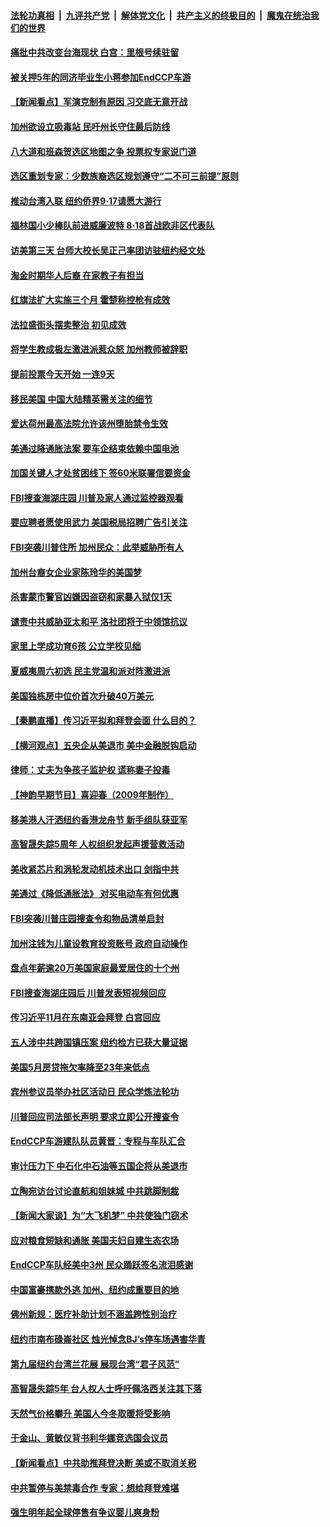 ####  [法轮功真相](../../../../basic/blob/master/README.md?t=08132131) &nbsp;|&nbsp; [九评共产党](../../../../9ping.md/blob/master/README.md?t=08132131) &nbsp;|&nbsp; [解体党文化](../../../../jtdwh.md/blob/master/README.md?t=08132131)  &nbsp;|&nbsp; [共产主义的终极目的](../../../../gczydzjmd.md/blob/master/README.md?t=08132131) &nbsp;|&nbsp; [魔鬼在统治我们的世界](../../../../mgztzwmdsj.md/blob/master/README.md?t=08132131) 

#### [痛批中共改变台海现状 白宫：里根号续驻留](../pages/nsc412/n13801374.md?t=08132131) 

#### [被关押5年的同济毕业生小蒋参加EndCCP车游](../pages/nsc412/n13801538.md?t=08132131) 

#### [【新闻看点】军演克制有原因 习交底无意开战](../pages/nsc412/n13801419.md?t=08132131) 

#### [加州欲设立吸毒站 民吁州长守住最后防线](../pages/nsc412/n13801647.md?t=08132131) 

#### [八大道和班森贺选区地图之争 投票权专家说门道](../pages/nsc412/n13801559.md?t=08132131) 

#### [选区重划专家：少数族裔选区规划遵守“二不可三前提”原则](../pages/nsc412/n13801597.md?t=08132131) 

#### [推动台湾入联 纽约侨界9‧17请愿大游行](../pages/nsc412/n13801570.md?t=08132131) 

#### [福林国小少棒队前进威廉波特 8‧18首战欧非区代表队](../pages/nsc412/n13801628.md?t=08132131) 

#### [访美第三天 台师大校长吴正己率团访驻纽约经文处](../pages/nsc412/n13801614.md?t=08132131) 

#### [淘金时期华人后裔 在家教子有担当](../pages/nsc412/n13801607.md?t=08132131) 

#### [红旗法扩大实施三个月 霍楚称控枪有成效](../pages/nsc412/n13801588.md?t=08132131) 

#### [法拉盛街头摆卖整治 初见成效](../pages/nsc412/n13801589.md?t=08132131) 

#### [将学生教成极左激进派惹众怒 加州教师被辞职](../pages/nsc412/n13801473.md?t=08132131) 

#### [提前投票今天开始  一连9天](../pages/nsc412/n13801565.md?t=08132131) 

#### [移民美国 中国大陆精英需关注的细节](../pages/nsc412/n13801576.md?t=08132131) 

#### [爱达荷州最高法院允许该州堕胎禁令生效](../pages/nsc412/n13801474.md?t=08132131) 

#### [美通过降通胀法案 要车企结束依赖中国电池](../pages/nsc412/n13801475.md?t=08132131) 

#### [加国关键人才处贫困线下 签60米联署信要资金](../pages/nsc412/n13801503.md?t=08132131) 

#### [FBI搜查海湖庄园 川普及家人通过监控器观看](../pages/nsc412/n13801427.md?t=08132131) 

#### [要应聘者愿使用武力 美国税局招聘广告引关注](../pages/nsc412/n13801425.md?t=08132131) 

#### [FBI突袭川普住所 加州民众：此举威胁所有人](../pages/nsc412/n13801502.md?t=08132131) 

#### [加州台裔女企业家陈玲华的美国梦](../pages/nsc412/n13801481.md?t=08132131) 

#### [杀害蒙市警官凶嫌因盗窃和家暴入狱仅1天](../pages/nsc412/n13801471.md?t=08132131) 

#### [谴责中共威胁亚太和平 洛社团将于中领馆抗议](../pages/nsc412/n13801465.md?t=08132131) 

#### [家里上学成功育6孩 公立学校见绌](../pages/nsc412/n13801444.md?t=08132131) 

#### [夏威夷周六初选 民主党温和派对阵激进派](../pages/nsc412/n13801211.md?t=08132131) 

#### [美国独栋房中位价首次升破40万美元](../pages/nsc412/n13801423.md?t=08132131) 

#### [【秦鹏直播】传习近平拟和拜登会面 什么目的？](../pages/nsc412/n13801410.md?t=08132131) 

#### [【横河观点】五央企从美退市 美中金融脱钩启动](../pages/nsc412/n13801413.md?t=08132131) 

#### [律师：丈夫为争孩子监护权 谎称妻子投毒](../pages/nsc412/n13801426.md?t=08132131) 

#### [【神韵早期节目】喜迎春（2009年制作）](../pages/nsc412/n13801158.md?t=08132131) 

#### [移美港人汗洒纽约香港龙舟节 新手组队获亚军](../pages/nsc412/n13801363.md?t=08132131) 

#### [高智晟失踪5周年 人权组织发起声援营救活动](../pages/nsc412/n13801395.md?t=08132131) 

#### [美收紧芯片和涡轮发动机技术出口 剑指中共](../pages/nsc412/n13801362.md?t=08132131) 

#### [美通过《降低通胀法》 对买电动车有何优惠](../pages/nsc412/n13801218.md?t=08132131) 

#### [FBI突袭川普庄园搜查令和物品清单启封](../pages/nsc412/n13801219.md?t=08132131) 

#### [加州注钱为儿童设教育投资账号 政府自动操作](../pages/nsc412/n13800842.md?t=08132131) 

#### [盘点年薪逾20万美国家庭最爱居住的十个州](../pages/nsc412/n13801232.md?t=08132131) 

#### [FBI搜查海湖庄园后 川普发表短视频回应](../pages/nsc412/n13800655.md?t=08132131) 

#### [传习近平11月在东南亚会拜登 白宫回应](../pages/nsc412/n13801224.md?t=08132131) 

#### [五人涉中共跨国镇压案 纽约检方已获大量证据](../pages/nsc412/n13800913.md?t=08132131) 

#### [美国5月房贷拖欠率降至23年来低点](../pages/nsc412/n13801217.md?t=08132131) 

#### [宾州参议员举办社区活动日 民众学炼法轮功](../pages/nsc412/n13801178.md?t=08132131) 

#### [川普回应司法部长声明 要求立即公开搜查令](../pages/nsc412/n13801161.md?t=08132131) 

#### [EndCCP车游建队队员黄晋：专程与车队汇合](../pages/nsc412/n13800298.md?t=08132131) 

#### [审计压力下 中石化中石油等五国企将从美退市](../pages/nsc412/n13801151.md?t=08132131) 

#### [立陶宛访台讨论直航和姐妹城 中共跳脚制裁](../pages/nsc412/n13801195.md?t=08132131) 

#### [【新闻大家谈】为“大飞机梦” 中共使独门窃术](../pages/nsc412/n13801121.md?t=08132131) 

#### [应对粮食短缺和通胀 美国夫妇自建生态农场](../pages/nsc412/n13801049.md?t=08132131) 

#### [EndCCP车队经美中3州 民众踊跃签名流泪感谢](../pages/nsc412/n13800967.md?t=08132131) 

#### [中国富豪携款外逃 加州、纽约成重要目的地](../pages/nsc412/n13800935.md?t=08132131) 

#### [佛州新规：医疗补助计划不涵盖跨性别治疗](../pages/nsc412/n13800859.md?t=08132131) 

#### [纽约市南布碌崙社区 烛光悼念BJ’s停车场遇害华青](../pages/nsc412/n13800812.md?t=08132131) 

#### [第九届纽约台湾兰花展 展现台湾“君子风范”](../pages/nsc412/n13800873.md?t=08132131) 

#### [高智晟失踪5年 台人权人士呼吁佩洛西关注其下落](../pages/nsc412/n13800821.md?t=08132131) 

#### [天然气价格攀升 美国人今冬取暖将受影响](../pages/nsc412/n13800918.md?t=08132131) 

#### [于金山、黄敏仪背书利华娜竞选国会议员](../pages/nsc412/n13800890.md?t=08132131) 

#### [【新闻看点】中共助推拜登决断 美或不取消关税](../pages/nsc412/n13800604.md?t=08132131) 

#### [中共暂停与美禁毒合作 专家：想给拜登难堪](../pages/nsc412/n13800862.md?t=08132131) 

#### [强生明年起全球停售有争议婴儿爽身粉](../pages/nsc412/n13800779.md?t=08132131) 

